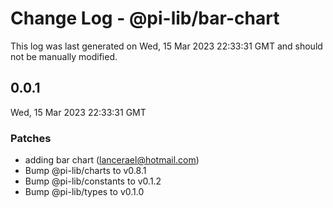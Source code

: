 # Change Log - @pi-lib/bar-chart

This log was last generated on Wed, 15 Mar 2023 22:33:31 GMT and should not be manually modified.

<!-- Start content -->

## 0.0.1

Wed, 15 Mar 2023 22:33:31 GMT

### Patches

- adding bar chart (lancerael@hotmail.com)
- Bump @pi-lib/charts to v0.8.1
- Bump @pi-lib/constants to v0.1.2
- Bump @pi-lib/types to v0.1.0

